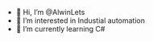 - 👋 Hi, I’m @AlwinLets
- 👀 I’m interested in Industial automation
- 🌱 I’m currently learning C#

<!---
AlwinLets/AlwinLets is a ✨ special ✨ repository because its `README.md` (this file) appears on your GitHub profile.
You can click the Preview link to take a look at your changes.
--->
